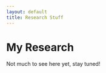 ```yaml
---
layout: default
title: Research Stuff
---
```


# My Research

Not much to see here yet, stay tuned!
